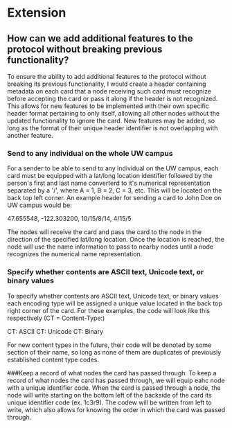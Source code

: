 # Extension

## **How can we add additional features to the protocol without breaking previous functionality?**

To ensure the ability to add additional features to the protocol without breaking its previous
functionality, I would create a header containing metadata on each card that a node receiving 
such card must recognize before accepting the card or pass it along if the header is not recognized.
This allows for new features to be implemented with their own specific header format pertaining 
to only itself, allowing all other nodes without the updated functionality to ignore the card. 
New features may be added, so long as the format of their unique header identifier is not overlapping 
with another feature.

### Send to any individual on the whole UW campus
For a sender to be able to send to any individual on the UW campus, each card must be equipped with a 
lat/long location identifier followed by the person's first and last name converterd to it's numerical 
representation separated by a '/', where A = 1, B = 2, C = 3, etc. This will be located on the back top 
left corner. An example header for sending a card to John Doe on UW campus would be:

47.655548, -122.303200, 10/15/8/14, 4/15/5 

The nodes will receive the card and pass the card to the node in the direction of the specified lat/long
location. Once the location is reached, the node will use the name information to pass to nearby nodes 
until a node recognizes the numerical name representation.


### Specify whether contents are ASCII text, Unicode text, or binary values
To specify whether contents are ASCII text, Unicode text, or binary values each encoding type will be 
assigned a unique value located in the back top right corner of the card. For these examples, the code 
will look like this respectively (CT = Content-Type:)

CT: ASCII
CT: Unicode
CT: Binary

For new content types in the future, their code will be denoted by some section of their name, so long
as none of them are duplicates of previously established content type codes.


###Keep a record of what nodes the card has passed through.
To keep a record of what nodes the card has passed through, we will equip eahc node with a unique identifier
code. When the card is passed through a node, the node will write starting on the bottom left of the backside
of the card its unique identifier code (ex. 1c3r9). The codew will be written from left to write, which also 
allows for knowing the order in which the card was passed through.



   
   
